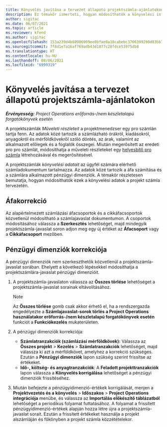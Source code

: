 ```yaml
---
title: Könyvelés javítása a tervezet állapotú projektszámla-ajánlatokon
description: Ez témakör ismerteti, hogyan módosíthatók a könyvelési információk egy vázlat állapotú számlajavaslaton.
author: sigitac
ms.date: 06/07/2021
ms.topic: article
ms.reviewer: kfend
ms.author: sigitac
ms.openlocfilehash: 153a239d4b88906909ee0bfae8a18cabebc3766399290d83bb79f5d6375a942c
ms.sourcegitcommit: 7f8d1e7a16af769adb43d1877c28fdce53975db8
ms.translationtype: HT
ms.contentlocale: hu-HU
ms.lasthandoff: 08/06/2021
ms.locfileid: "6999319"
---
```

# <a name="correct-the-accounting-on-draft-project-invoice-proposals"></a>Könyvelés javítása a tervezet állapotú projektszámla-ajánlatokon

_**Érvényesség:** Project Operations erőforrás-/nem készletalapú forgatókönyvek esetén_

A projektszámlák *Műveleti részleteit* a projektmenedzser egy pro számlán tartja fenn. Az adatok közé tartozik a számlázható órákról, kiadásokról, anyagokról és mérföldkövekről szóló döntés, az árak, valamint az alkalmazott előlegek és a foglalók összegei. Miután megerősített az eredeti pro pro számlát, módosíthatja a műveleti részleteket egy [helyesbítő pro számla](../proforma-invoicing/corrective-invoices.md) létrehozásával és megerősítésével.

A projektszámlák *könyvelési adatait* az ügyfél számára elérhető számladokumentum tartalmazza. Az adatok közé tartozik a áfa számítása és a számlára alkalmazott pénzügyi dimenziók. A témakör részletesen bemutatja, hogyan módosíthatók ezek a könyvelési adatok a projekt számla tervezetén.

## <a name="adjust-sales-tax"></a>Áfakorrekció

Az alapértelmezett számlázási áfacsoportok és a cikkáfacsoportok közvetlenül módosítható a számlajavaslat dokumentumon. A csoportok módosításához válassza a **Szerkesztés** lehetőséget, majd mindegyik projektszámla-javaslat soron adjon meg egy új értéket az **Áfacsoport** vagy a **Cikkáfacsoport** mezőben.

## <a name="adjust-financial-dimensions"></a>Pénzügyi dimenziók korrekciója

A pénzügyi dimenziók nem szerkeszthetők közvetlenül a projektszámla-javaslat sorában. Ehelyett a következő lépésekkel módosíthatja a projektszámlára-javaslat pénzügyi dimenzióit.

1. A projektszámla-javaslaton válassza az **Összes törlése** lehetőséget a projektszámla-javaslat sorainak eltávolításához.

    > [!NOTE]
    > Az **Összes törlése** gomb csak akkor érhető el, ha a rendszergazda engedélyezte a **Számlajavaslat-sorok törlés a Project Operations használatakor erőforrás-/nem készletalapú forgatókönyvek esetén** funkciót a **Funkciókezelés** mukaterületen.

2. A pénzügyi dimenziók korrekciója:

    - **Számlatranzakciók (számlázási mérföldkövek):** Válassza az **Összes projekt** \> **Kezelés** \> **Számlatranzakciók** lehetőséget, majd válassza ki azt a mérföldkövet, amelyhez a korrekció szükséges. Ezután a **Pénzügyi dimenziók** lapon szükség szerint frissítse az értékeket.
    - **Idő-, költség- és anyagtranzakciók**: A **Feladott projekttranzakciók** lapon válassza a **Könyvelés korrigálása** lehetőséget a pénzügyi dimenziók frissítéséhez.

3. Miután befejezte a pénzügyidimenzió-értékek korrigálását, menjen a **Projektvezetés és a könyvelés** \> **Időszakos** \> **Project Operations integrációja** menübe, és válassza az **Importálás előkészítő táblázatból** lehetőséget a periodikus folyamat futtatásához. A folyamat a frissített pénzügyidimenzió-értékek alapján hozza létre újra a projektszámla-javaslat sorait. Ezután a frissített értékeket használja a projekt alszámláján és főkönyben a projekt számla közzétételekor.
